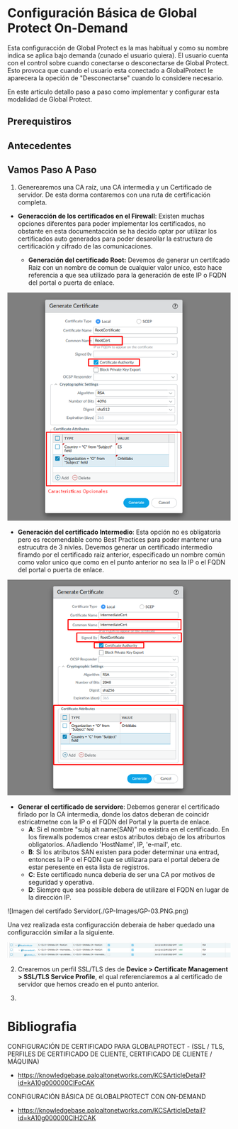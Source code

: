 # Configuración Básica de Global Protect On-Demand

Esta configuracción de Global Protect es la mas habitual y como su nombre indica se aplica bajo demanda (cunado el usuario quiera). El usuario cuenta con el control sobre cuando conectarse o desconectarse de Global Protect. Esto provoca que cuando el usuario esta conectado a GlobalProtect le aparecera la opeción de "Desconectarse" cuando lo considere necesario.

En este articulo detallo paso a paso como implementar y configurar esta modalidad de Global Protect.

## Prerequistiros


## Antecedentes




## Vamos Paso A Paso
1. Generearemos una CA raíz, una CA intermedia y un Certificado de servidor. De esta dorma contaremos con una ruta de certificación completa.
   
  * **Generacción de los certificados en el Firewall**: Existen muchas opciones diferentes para poder implementar los certificados, no obstante en esta documentacción se ha decido optar por utilizar los certificados auto generados para poder desarollar la estructura de certificación y cifrado de las comunicaciones.
  
    * **Generación del certificado Root:** Devemos de generar un certifcado Raiz con un nombre de comun de cualquier valor unico, esto hace referencia a que sea utilizado para la generación de este IP o FQDN del portal o puerta de enlace.
    
   ![Imagen del certifado RootCA](./GP-Images/GP-01.PNG.png)
    
   * **Generación del certificado Intermedio**: Esta opción no es obligatoria pero es recomendable como Best Practices para poder mantener una estrucutra de 3 nivles. Devemos generar un certificado intermedio firamdo por el certificado raiz anterior, especificado un nombre común como valor unico que como en el punto anterior no sea la IP o el FQDN del portal o puerta de enlace.

   ![Imagen del certifado IntermediateCA](./GP-Images/GP-02.PNG.png)

   * **Generar el certificado de servidore**: Debemos generar el certificado firlado por la CA intermedia, donde los datos deberan de coincidr estricatmetne con la IP o el FQDN del Portal y la puerta de enlace. 
      * **A**: Si el nombre "subj alt name(SAN)" no existira en el certificado. En los firewalls podemos crear estos atributos debajo de los atriburtos obligatorios. Añadiendo 'HostName', IP, 'e-mail', etc. 
      * **B**: Si los atributos SAN existen para poder determinar una entrad, entonces la IP o el FQDN que se utilizara para el portal debera de estar peresente en esta lista de registros.
      * **C**: Este certificado nunca deberia de ser una CA por motivos de seguridad y operativa.
      * **D**: Siempre que sea possible debera de utilizare el FQDN en lugar de la dirección IP.

 ![Imagen del certifado Servidor(./GP-Images/GP-03.PNG.png)
 
 
 Una vez realizada esta configuracción deberaia de haber quedado una configuracción similar a la siguiente.
 
 ![Imagen del certifado Resultado Final](./GP-Images/GP-04.PNG.png)
 







2. Crearemos un perfil SSL/TLS des de **Device > Certificate Management > SSL/TLS Service Profile**, el qual referenciaremos a al certificado de servidor que hemos creado en el punto anterior.

4.    




# Bibliografia 
CONFIGURACIÓN DE CERTIFICADO PARA GLOBALPROTECT - (SSL / TLS, PERFILES DE CERTIFICADO DE CLIENTE, CERTIFICADO DE CLIENTE / MÁQUINA)
* https://knowledgebase.paloaltonetworks.com/KCSArticleDetail?id=kA10g000000ClFoCAK

CONFIGURACIÓN BÁSICA DE GLOBALPROTECT CON ON-DEMAND
* https://knowledgebase.paloaltonetworks.com/KCSArticleDetail?id=kA10g000000ClH2CAK
